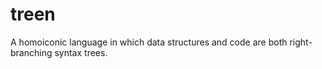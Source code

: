 treen
=====

A homoiconic language in which data structures and code are both right-branching syntax trees.
